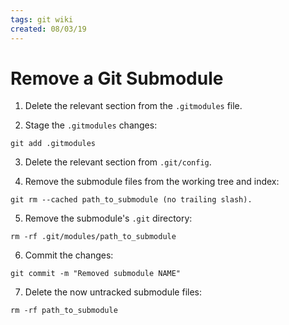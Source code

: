 ```yaml
---
tags: git wiki
created: 08/03/19
---
```

# Remove a Git Submodule

1) Delete the relevant section from the `.gitmodules` file.

2) Stage the `.gitmodules` changes:

```
git add .gitmodules
```

3) Delete the relevant section from `.git/config`.

4) Remove the submodule files from the working tree and index:

```
git rm --cached path_to_submodule (no trailing slash).
```

5) Remove the submodule's `.git` directory:

```
rm -rf .git/modules/path_to_submodule
```

6) Commit the changes:

```
git commit -m "Removed submodule NAME"
```

7) Delete the now untracked submodule files:

```
rm -rf path_to_submodule
```
